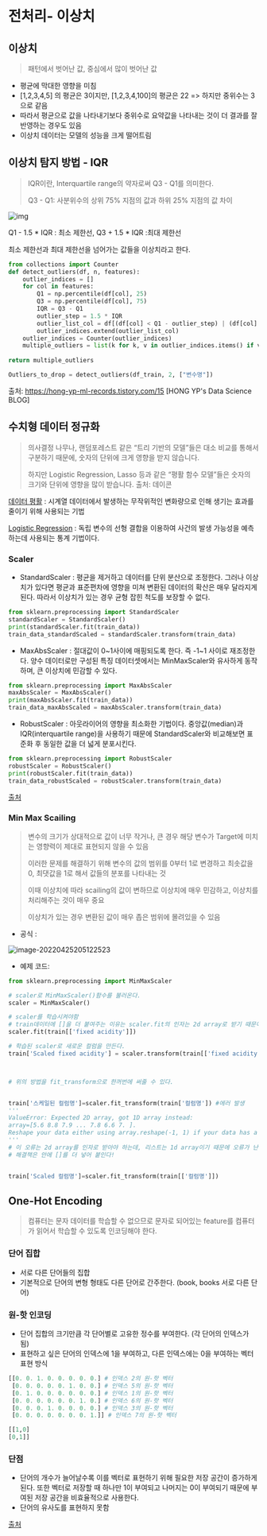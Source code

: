 # 전처리- 이상치

## 이상치 

> 패턴에서 벗어난 값, 중심에서 많이 벗어난 값

- 평균에 막대한 영향을 미침
- [1,2,3,4,5] 의 평균은 3이지만, [1,2,3,4,100]의 평균은 22  => 하지만 중위수는 3으로 같음
- 따라서 평균으로 값을 나타내기보다 중위수로 요약값을 나타내는 것이 더 결과를 잘 반영하는 경우도 있음
- 이상치 데이터는 모델의 성능을 크게 떨어트림



## 이상치 탐지 방법 - IQR

> IQR이란, Interquartile range의 약자로써 Q3 - Q1를 의미한다.
>
>  Q3 - Q1: 사분위수의 상위 75% 지점의 값과 하위 25% 지점의 값 차이

![img](%EC%A0%84%EC%B2%98%EB%A6%AC-%20%EC%9D%B4%EC%83%81%EC%B9%98.assets/img-16507279048902.png)

Q1 -  1.5 * IQR : 최소 제한선, Q3 + 1.5 * IQR :최대 제한선

 최소 제한선과 최대 제한선을 넘어가는 값들을 이상치라고 한다. 

```python
from collections import Counter 
def detect_outliers(df, n, features): 
    outlier_indices = [] 
    for col in features: 
        Q1 = np.percentile(df[col], 25) 
        Q3 = np.percentile(df[col], 75) 
        IQR = Q3 - Q1 
        outlier_step = 1.5 * IQR 
        outlier_list_col = df[(df[col] < Q1 - outlier_step) | (df[col] > Q3 + outlier_step)].index 
        outlier_indices.extend(outlier_list_col) 
    outlier_indices = Counter(outlier_indices) 
    multiple_outliers = list(k for k, v in outlier_indices.items() if v > n)
    
return multiple_outliers 

Outliers_to_drop = detect_outliers(df_train, 2, ["변수명"])
```

출처: https://hong-yp-ml-records.tistory.com/15 [HONG YP's Data Science BLOG]







## 수치형 데이터 정규화

> 의사결정 나무나, 랜덤포레스트 같은 “트리 기반의 모델”들은 대소 비교를 통해서 구분하기 때문에, 숫자의 단위에 크게 영향을 받지 않습니다.
>
> 하지만 Logistic Regression, Lasso 등과 같은 “평활 함수 모델”들은 숫자의 크기와 단위에 영향을 많이 받습니다.   출처: 데이콘

[데이터 평활](https://min23th.tistory.com/20) : 시계열 데이터에서 발생하는 무작위적인 변화량으로 인해 생기는 효과를 줄이기 위해 사용되는 기법 

[Logistic Regression](https://ko.wikipedia.org/wiki/%EB%A1%9C%EC%A7%80%EC%8A%A4%ED%8B%B1_%ED%9A%8C%EA%B7%80) :  독립 변수의 선형 결합을 이용하여 사건의 발생 가능성을 예측하는데 사용되는 통계 기법이다.



### Scaler

- StandardScaler : 평균을 제거하고 데이터를 단위 분산으로 조정한다. 그러나 이상치가 있다면 평균과 표준편차에 영향을 미쳐 변환된 데이터의 확산은 매우 달라지게 된다. 따라서 이상치가 있는 경우 균형 잡힌 척도를 보장할 수 없다.

```python
from sklearn.preprocessing import StandardScaler
standardScaler = StandardScaler()
print(standardScaler.fit(train_data))
train_data_standardScaled = standardScaler.transform(train_data)
```

- MaxAbsScaler : 절대값이 0~1사이에 매핑되도록 한다. 즉 -1~1 사이로 재조정한다. 양수 데이터로만 구성된 특징 데이터셋에서는 MinMaxScaler와 유사하게 동작하며, 큰 이상치에 민감할 수 있다.

```python
from sklearn.preprocessing import MaxAbsScaler
maxAbsScaler = MaxAbsScaler()
print(maxAbsScaler.fit(train_data))
train_data_maxAbsScaled = maxAbsScaler.transform(train_data)
```

- RobustScaler : 아웃라이어의 영향을 최소화한 기법이다. 중앙값(median)과 IQR(interquartile range)을 사용하기 때문에 StandardScaler와 비교해보면 표준화 후 동일한 값을 더 넓게 분포시킨다. 

```python
from sklearn.preprocessing import RobustScaler
robustScaler = RobustScaler()
print(robustScaler.fit(train_data))
train_data_robustScaled = robustScaler.transform(train_data)
```

[출처](https://mkjjo.github.io/python/2019/01/10/scaler.html)



### Min Max Scailing 

> 변수의 크기가 상대적으로 값이 너무 작거나, 큰 경우 해당 변수가 Target에 미치는 영향력이 제대로 표현되지 않을 수 있음
>
> 이러한 문제를 해결하기 위해 변수의 값의 범위를 0부터 1로 변경하고 최솟값을 0, 최댓값을 1로 해서 값들의 분포를 나타내는 것
>
> 이때 이상치에 따라 scailing의 값이 변하므로 이상치에 매우 민감하고, 이상치를 처리해주는 것이 매우 중요
>
> 이상치가 있는 경우 변환된 값이 매우 좁은 범위에 몰려있을 수 있음

- 공식 : 

![image-20220425205122523](%EC%A0%84%EC%B2%98%EB%A6%AC-%20%EC%9D%B4%EC%83%81%EC%B9%98.assets/image-20220425205122523-16508874838011.png)





- 예제 코드:

```python
from sklearn.preprocessing import MinMaxScaler

# scaler로 MinMaxScaler()함수를 불러온다.
scaler = MinMaxScaler()

# scaler를 학습시켜야함
# train데이터에 []을 더 붙여주는 이유는 scaler.fit의 인자는 2d array로 받기 때문이다.
scaler.fit(train[['fixed acidity']])

# 학습된 scaler로 새로운 컬럼을 만든다.
train['Scaled fixed acidity'] = scaler.transform(train[['fixed acidity']])



# 위의 방법을 fit_transform으로 한꺼번에 써줄 수 있다.


train['스케일된 컬럼명']=scaler.fit_transform(train['컬럼명']) #에러 발생 
'''
ValueError: Expected 2D array, got 1D array instead:
array=[5.6 8.8 7.9 ... 7.8 6.6 7. ].
Reshape your data either using array.reshape(-1, 1) if your data has a single feature or array.reshape(1, -1) if it contains a single sample.
'''
# 이 오류는 2d array를 인자로 받아야 하는데, 리스트는 1d array이기 때문에 오류가 난다.
# 해결책은 안에 []를 더 넣어 붙인다!


train['Scaled 컬럼명']=scaler.fit_transform(train[['컬럼명']])
```







## One-Hot Encoding

> 컴퓨터는 문자 데이터를 학습할 수 없으므로 문자로 되어있는 feature를 컴퓨터가 읽어서 학습할 수 있도록 인코딩해야 한다. 



### 단어 집합 

- 서로 다른 단어들의 집합 
- 기본적으로 단어의 변형 형태도 다른 단어로 간주한다. (book, books 서로 다른 단어)



### 원-핫 인코딩

- 단어 집합의 크기만큼 각 단어별로 고유한 정수를 부여한다. (각 단어의 인덱스가 됨)
- 표현하고 싶은 단어의 인덱스에 1을 부여하고, 다른 인덱스에는 0을 부여하는 벡터 표현 방식

```python
[[0. 0. 1. 0. 0. 0. 0. 0.] # 인덱스 2의 원-핫 벡터
 [0. 0. 0. 0. 0. 1. 0. 0.] # 인덱스 5의 원-핫 벡터
 [0. 1. 0. 0. 0. 0. 0. 0.] # 인덱스 1의 원-핫 벡터
 [0. 0. 0. 0. 0. 0. 1. 0.] # 인덱스 6의 원-핫 벡터
 [0. 0. 0. 1. 0. 0. 0. 0.] # 인덱스 3의 원-핫 벡터
 [0. 0. 0. 0. 0. 0. 0. 1.]] # 인덱스 7의 원-핫 벡터

[[1,0]
[0,1]]
```



### 단점

- 단어의 개수가 늘어날수록 이를 벡터로 표현하기 위해 필요한 저장 공간이 증가하게된다.  또한 벡터로 저장할 때 하나만 1이 부여되고 나머지는 0이 부여되기 때문에 부여된 저장 공간을 비효율적으로 사용한다. 
- 단어의 유사도를 표현하지 못함



[출처](https://wikidocs.net/22647) 
